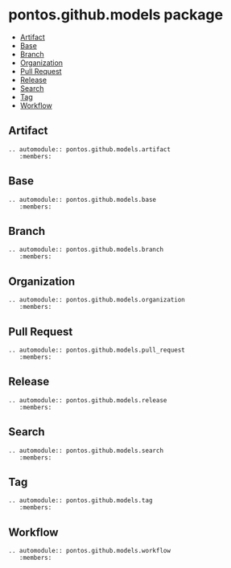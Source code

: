 # pontos.github.models package <!-- omit in toc -->

- [Artifact](#artifact)
- [Base](#base)
- [Branch](#branch)
- [Organization](#organization)
- [Pull Request](#pull-request)
- [Release](#release)
- [Search](#search)
- [Tag](#tag)
- [Workflow](#workflow)

## Artifact

```{eval-rst}
.. automodule:: pontos.github.models.artifact
   :members:
```

## Base

```{eval-rst}
.. automodule:: pontos.github.models.base
   :members:
```

## Branch

```{eval-rst}
.. automodule:: pontos.github.models.branch
   :members:
```

## Organization

```{eval-rst}
.. automodule:: pontos.github.models.organization
   :members:
```

## Pull Request

```{eval-rst}
.. automodule:: pontos.github.models.pull_request
   :members:
```

## Release

```{eval-rst}
.. automodule:: pontos.github.models.release
   :members:
```

## Search

```{eval-rst}
.. automodule:: pontos.github.models.search
   :members:
```

## Tag

```{eval-rst}
.. automodule:: pontos.github.models.tag
   :members:
```

## Workflow

```{eval-rst}
.. automodule:: pontos.github.models.workflow
   :members:
```
